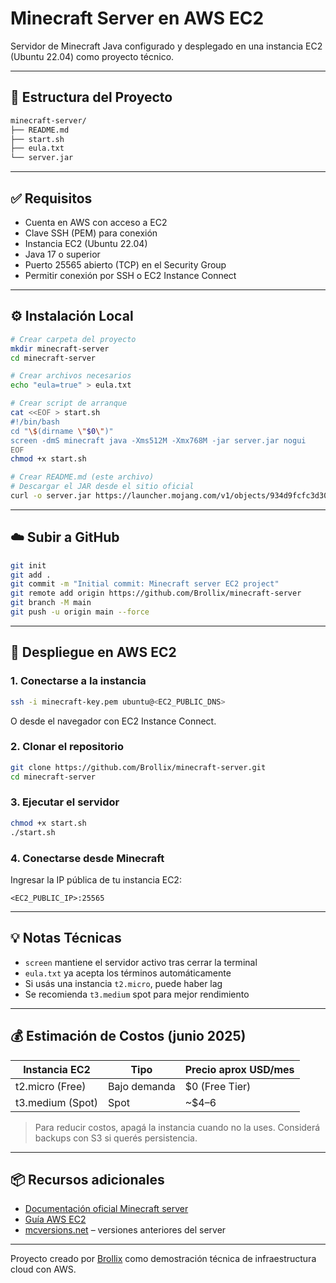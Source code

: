 # Minecraft Server en AWS EC2

Servidor de Minecraft Java configurado y desplegado en una instancia EC2 (Ubuntu 22.04) como proyecto técnico.

---

## 🧱 Estructura del Proyecto

```bash
minecraft-server/
├── README.md
├── start.sh
├── eula.txt
└── server.jar
```

---

## ✅ Requisitos

- Cuenta en AWS con acceso a EC2
- Clave SSH (PEM) para conexión
- Instancia EC2 (Ubuntu 22.04)
- Java 17 o superior
- Puerto 25565 abierto (TCP) en el Security Group
- Permitir conexión por SSH o EC2 Instance Connect

---

## ⚙️ Instalación Local

```bash
# Crear carpeta del proyecto
mkdir minecraft-server
cd minecraft-server

# Crear archivos necesarios
echo "eula=true" > eula.txt

# Crear script de arranque
cat <<EOF > start.sh
#!/bin/bash
cd "\$(dirname \"$0\")"
screen -dmS minecraft java -Xms512M -Xmx768M -jar server.jar nogui
EOF
chmod +x start.sh

# Crear README.md (este archivo)
# Descargar el JAR desde el sitio oficial
curl -o server.jar https://launcher.mojang.com/v1/objects/934d9fcfc3d305a122ecfa516ed6c47f02c0d535/server.jar
```

---

## ☁️ Subir a GitHub

```bash
git init
git add .
git commit -m "Initial commit: Minecraft server EC2 project"
git remote add origin https://github.com/Brollix/minecraft-server
git branch -M main
git push -u origin main --force
```

---

## 🔧 Despliegue en AWS EC2

### 1. Conectarse a la instancia

```bash
ssh -i minecraft-key.pem ubuntu@<EC2_PUBLIC_DNS>
```

O desde el navegador con EC2 Instance Connect.

### 2. Clonar el repositorio

```bash
git clone https://github.com/Brollix/minecraft-server.git
cd minecraft-server
```

### 3. Ejecutar el servidor

```bash
chmod +x start.sh
./start.sh
```

### 4. Conectarse desde Minecraft

Ingresar la IP pública de tu instancia EC2:

```text
<EC2_PUBLIC_IP>:25565
```

---

## 💡 Notas Técnicas

- `screen` mantiene el servidor activo tras cerrar la terminal
- `eula.txt` ya acepta los términos automáticamente
- Si usás una instancia `t2.micro`, puede haber lag
- Se recomienda `t3.medium` spot para mejor rendimiento

---

## 💰 Estimación de Costos (junio 2025)

| Instancia EC2    | Tipo       | Precio aprox USD/mes |
|------------------|------------|-----------------------|
| t2.micro (Free)  | Bajo demanda | $0 (Free Tier)       |
| t3.medium (Spot) | Spot         | ~$4–6                |

> Para reducir costos, apagá la instancia cuando no la uses. Considerá backups con S3 si querés persistencia.

---

## 📦 Recursos adicionales

- [Documentación oficial Minecraft server](https://www.minecraft.net/en-us/download/server)
- [Guía AWS EC2](https://docs.aws.amazon.com/AWSEC2/latest/UserGuide/EC2_GetStarted.html)
- [mcversions.net](https://mcversions.net/) – versiones anteriores del server

---

Proyecto creado por [Brollix](https://github.com/Brollix) como demostración técnica de infraestructura cloud con AWS.
